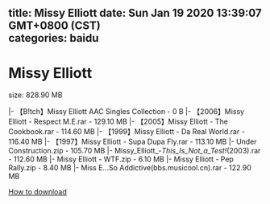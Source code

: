 
title: Missy Elliott
date: Sun Jan 19 2020 13:39:07 GMT+0800 (CST)    
categories: baidu
---

# Missy Elliott
size: 828.90 MB
 
 
|- 【B!tch】Missy Elliott AAC Singles Collection - 0 B
|- 【2006】Missy Elliott - Respect M.E.rar - 129.10 MB
|- 【2005】Missy Elliott - The Cookbook.rar - 114.60 MB
|- 【1999】Missy Elliott - Da Real World.rar - 116.40 MB
|- 【1997】Missy Elliott - Supa Dupa Fly.rar - 113.10 MB
|- Under Construction.zip - 105.70 MB
|- Missy_Elliott_-_This_Is_Not_a_Test!_(2003).rar - 112.60 MB
|- Missy Elliott - WTF.zip - 6.10 MB
|- Missy Elliott - Pep Rally.zip - 8.40 MB
|- Miss E...So Addictive(bbs.musicool.cn).rar - 122.90 MB

[How to download](https://bpcam.bemobtrk.com/go/2ceec3aa-1ca2-46d6-b9ff-aaa5c184517c?jno=4435)